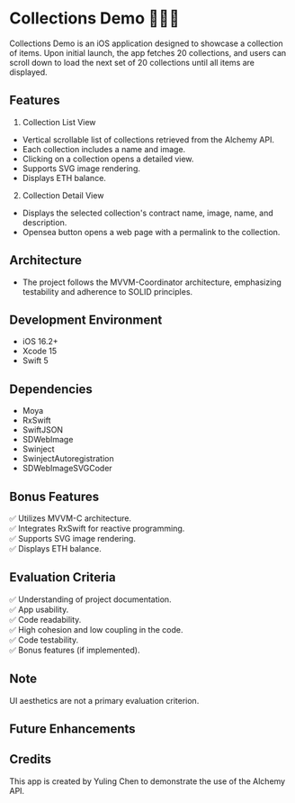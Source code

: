 # Collections Demo 🚀🚀🚀
Collections Demo is an iOS application designed to showcase a collection of items.
Upon initial launch, the app fetches 20 collections, and users can scroll down to load the next set of 20 collections until all items are displayed.

## Features
1. Collection List View
- Vertical scrollable list of collections retrieved from the Alchemy API.
- Each collection includes a name and image.
- Clicking on a collection opens a detailed view.
- Supports SVG image rendering.
- Displays ETH balance.

2. Collection Detail View
- Displays the selected collection's contract name, image, name, and description.
- Opensea button opens a web page with a permalink to the collection.

## Architecture
- The project follows the MVVM-Coordinator architecture, emphasizing testability and adherence to SOLID principles.

## Development Environment
- iOS 16.2+
- Xcode 15
- Swift 5
  
## Dependencies
- Moya
- RxSwift
- SwiftJSON
- SDWebImage
- Swinject
- SwinjectAutoregistration
- SDWebImageSVGCoder
  
## Bonus Features
✅ Utilizes MVVM-C architecture.  
✅ Integrates RxSwift for reactive programming.  
✅ Supports SVG image rendering.  
✅ Displays ETH balance.

## Evaluation Criteria
✅ Understanding of project documentation.  
✅ App usability.  
✅ Code readability.  
✅ High cohesion and low coupling in the code.  
✅ Code testability.  
✅ Bonus features (if implemented).

## Note
UI aesthetics are not a primary evaluation criterion.

## Future Enhancements

## Credits
This app is created by Yuling Chen to demonstrate the use of the Alchemy API.
